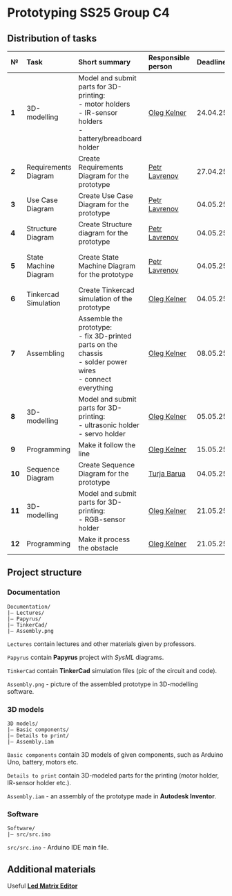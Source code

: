 # Prototyping SS25 Group C4

## Distribution of tasks

| №      | Task                  | Short summary                                                                                                           | Responsible person                                | Deadline | Status                  |
|:-------|:----------------------|:------------------------------------------------------------------------------------------------------------------------|:--------------------------------------------------|:---------|:------------------------|
| **1**  | 3D-modelling          | Model and submit parts for 3D-printing: <br/> - motor holders<br/> - IR-sensor holders<br/> - battery/breadboard holder | [Oleg Kelner](https://github.com/eggcitedraccoon) | 24.04.25 | ✅ *Done*                |
| **2**  | Requirements Diagram  | Create Requirements Diagram for the prototype                                                                           | [Petr Lavrenov](https://github.com/DustyPetrol)   | 27.04.25 | ✅ *Done, to be refined* |
| **3**  | Use Case Diagram      | Create Use Case Diagram for the prototype                                                                               | [Petr Lavrenov](https://github.com/DustyPetrol)   | 04.05.25 | ✅ *Done*                |
| **4**  | Structure Diagram     | Create Structure diagram for the prototype                                                                              | [Petr Lavrenov](https://github.com/DustyPetrol)   | 04.05.25 | ✅ *Done*                |
| **5**  | State Machine Diagram | Create State Machine Diagram for the prototype                                                                          | [Petr Lavrenov](https://github.com/DustyPetrol)   | 04.05.25 | ✅ *Done, to be refined* |
| **6**  | Tinkercad Simulation  | Create Tinkercad simulation of the prototype                                                                            | [Oleg Kelner](https://github.com/eggcitedraccoon) | 04.05.25 | ✅ *Done*                |
| **7**  | Assembling            | Assemble the prototype: <br/> - fix 3D-printed parts on the chassis<br/> - solder power wires<br/> - connect everything | [Oleg Kelner](https://github.com/eggcitedraccoon) | 08.05.25 | ✅ *Done*                |
| **8**  | 3D-modelling          | Model and submit parts for 3D-printing: <br/> - ultrasonic holder<br/> - servo holder                                   | [Oleg Kelner](https://github.com/eggcitedraccoon) | 05.05.25 | ✅ *Done*                |
| **9**  | Programming           | Make it follow the line                                                                                                 | [Oleg Kelner](https://github.com/eggcitedraccoon) | 15.05.25 | ✅ *Done*                |
| **10** | Sequence Diagram      | Create Sequence Diagram for the prototype                                                                               | [Turja Barua](https://github.com/TurjabaruaGit)   | 04.05.25 | 🔄 *In process*         |
| **11** | 3D-modelling          | Model and submit parts for 3D-printing:<br/> - RGB-sensor holder                                                        | [Oleg Kelner](https://github.com/eggcitedraccoon) | 21.05.25 | ⚠️ *Not started*        |
| **12** | Programming           | Make it process the obstacle                                                                                            | [Oleg Kelner](https://github.com/eggcitedraccoon) | 21.05.25 | 🔄 *In process*         |


## Project structure

### Documentation

```
Documentation/
|— Lectures/
|— Papyrus/
|— TinkerCad/
|— Assembly.png
```

`Lectures` contain lectures and other materials given by professors.

`Papyrus` contain **Papyrus** project with *SysML* diagrams.

`TinkerCad` contain **TinkerCad** simulation files (pic of the circuit and code).

`Assembly.png` - picture of the assembled prototype in 3D-modelling software.

### 3D models

```
3D models/
|— Basic components/
|— Details to print/
|— Assembly.iam 
```

`Basic components` contain 3D models of given components, such as Arduino Uno, battery, motors etc.

`Details to print` contain 3D-modeled parts for the printing (motor holder, IR-sensor holder etc.).

`Assembly.iam` - an assembly of the prototype made in **Autodesk Inventor**.

### Software

```
Software/
|— src/src.ino
```

`src/src.ino` - Arduino IDE main file.

## Additional materials

Useful **[Led Matrix Editor](https://ledmatrix-editor.arduino.cc/)**